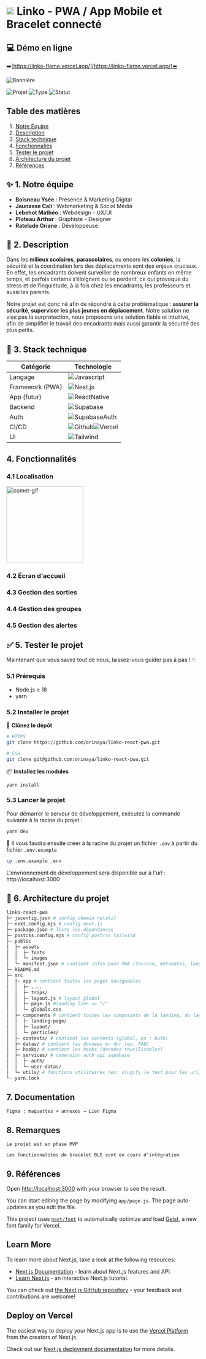# <img src="public/assets/images/favicon.svg" alt="comet-gif" width="20"/> Linko - PWA / App Mobile et Bracelet connecté

## 💻 Démo en ligne

➡️[https://linko-flame.vercel.app/](https://linko-flame.vercel.app/)⬅️

![Bannière](public/assets/images/carte-de-visite-banner.png)

![Projet](https://img.shields.io/badge/Projet-Fictif-0162EF?style=for-the-badge)
![Type](https://img.shields.io/badge/Type-PWA--Mobile-CC5C00?style=for-the-badge)
![Statut](https://img.shields.io/badge/Statut-En%20cours-FFBF33?style=for-the-badge)

## Table des matières

1. [Notre Équipe](#-1-notre-équipe)
2. [Description](#-2-description)
3. [Stack technique](#-3-stack-technique)
4. [Fonctionnaliés](#4-fonctionnalités)
5. [Tester le projet](#-5-tester-le-projet)
6. [Architecture du projet](#-6-architecture-du-projet)
7. [Références](#7-références)

## ✨ 1. Notre équipe

- **Boisneau Ysée** : Présence & Marketing Digital
- **Jaunasse Cali** : Webmarketing & Social Média
- **Lebehot Mathéo** : Webdesign - UX/UI
- **Ploteau Arthur** : Graphiste - Designer
- **Ratelade Oriane** : Développeuse

## 📜 2. Description

Dans les **milieux scolaires**, **parascolaires**, ou encore les **colonies**, la sécurité et la
coordination lors des déplacements sont des enjeux cruciaux. En effet, les encadrants
doivent surveiller de nombreux enfants en même temps, et parfois certains
s’éloignent ou se perdent, ce qui provoque du stress et de l’inquiétude, à la fois chez
les encadrants, les professeurs et aussi les parents.

Notre projet est donc né afin de répondre à cette problématique : **assurer la sécurité**,
**superviser les plus jeunes en déplacement**. Notre solution ne vise pas la surprotection,
nous proposons une solution fiable et intuitive, afin de simplifier le travail des
encadrants mais aussi garantir la sécurité des plus petits.

## 🚀 3. Stack technique

| Catégorie       | Technologie                                                                                                                                                                                                  |
| --------------- | ------------------------------------------------------------------------------------------------------------------------------------------------------------------------------------------------------------ |
| Langage         | ![Javascript](https://img.shields.io/badge/Javascript-000000?style=for-the-badge&logo=javascript&logoColor=F7DF1E)                                                                                           |
| Framework (PWA) | ![Next.js](https://img.shields.io/badge/Next.js-000000?style=for-the-badge&logo=next.js&logoColor=ffffff)                                                                                                    |
| App (futur)     | ![ReactNative](https://img.shields.io/badge/React%20Native-000000?style=for-the-badge&logo=react&logoColor=61DAFB)                                                                                           |
| Backend         | ![Supabase](https://img.shields.io/badge/Supabase-000000?style=for-the-badge&logo=supabase&logoColor=3FCF8E)                                                                                                 |
| Auth            | ![SupabaseAuth](https://img.shields.io/badge/Supabase%20Auth-000000?style=for-the-badge&logo=supabase&logoColor=3FCF8E)                                                                                      |
| CI/CD           | ![Github](https://img.shields.io/badge/Github-000000?style=for-the-badge&logo=github&logoColor=ffffff)![Vercel](https://img.shields.io/badge/Vercel-000000?style=for-the-badge&logo=vercel&logoColor=ffffff) |
| UI              | ![Tailwind](https://img.shields.io/badge/Tailwind%20CSS-000000?style=for-the-badge&logo=tailwindcss&logoColor=06B6D4)                                                                                        |

## 4. Fonctionnalités

### 4.1 Localisation

<img src="public/assets/images/linko-localisation.jpg" alt="comet-gif" width="200"/>

### 4.2 Écran d'accueil

### 4.3 Gestion des sorties

### 4.4 Gestion des groupes

### 4.5 Gestion des alertes

## ✅ 5. Tester le projet

Maintenant que vous savez tout de nous, laissez-vous guider pas à pas ! ✨

### 5.1 Prérequis

- Node.js ≥ 18
- yarn

### 5.2 Installer le projet

📂 **Clônez le dépôt**

```bash
# HTTPS
git clone https://github.com/orinaya/linko-react-pwa.git

# SSH
git clone git@github.com:orinaya/linko-react-pwa.git
```

📦 **Installez les modules**

```
yarn install
```

### 5.3 Lancer le projet

Pour démarrer le serveur de développement, exécutez la commande suivante à la racine du projet :

```bash
yarn dev
```

🔐 Il vous faudra ensuite créer à la racine du projet un fichier `.env` à partir du fichier `.env.example`

```bash
cp .env.example .env
```

L'envrionnement de développement sera disponible sur à l'url : http://localhost:3000

## 📂 6. Architecture du projet

```bash
linko-react-pwa
├─ jsconfig.json # config chemin relatif
├─ next.config.mjs # config next.js
├─ package.json # liste les dépendances
├─ postcss.config.mjs # config postcss tailwind
├─ public
│  ├─ assets
│  │  ├─ fonts
│  │  └─ images
│  └─ manifest.json # contient infos pour PWA (favicon, metadatas, langue, couleurs etc)
├─ README.md
├─ src
│  ├─ app # contient toutes les pages naviguables
│  │  ├─ ....
│  │  ├─ trips/
│  │  ├─ layout.js # layout global
│  │  ├─ page.js #landing lien => "/"
│  │  └─ globals.css
│  ├─ components # contient toutes les composants de la landing, du layout global etc
│  │  ├─ landing-page/
│  │  ├─ layout/
│  │  └─ particles/
│  ├─ contexts/ # contient les contexts (global, ex : Auth)
│  ├─ datas/ # contient les données en dur (ex: FAQ)
│  ├─ hooks/ # contient les hooks (données réutilisables)
│  ├─ services/ # conenxion auth api supabase
│  │  ├─ auth/
│  │  └─ user-datas/
│  └─ utils/ # fonctions utilitaires (ex: slugify le text pour les url, formattage de dates)
└─ yarn.lock
```

## 7. Documentation

    Figma : maquettes + annexes → Lien Figma

## 8. Remarques

    Le projet est en phase MVP

    Les fonctionnalités de bracelet BLE sont en cours d’intégration

## 9. Références

Open [http://localhost:3000](http://localhost:3000) with your browser to see the result.

You can start editing the page by modifying `app/page.js`. The page auto-updates as you edit the file.

This project uses [`next/font`](https://nextjs.org/docs/app/building-your-application/optimizing/fonts) to automatically optimize and load [Geist](https://vercel.com/font), a new font family for Vercel.

## Learn More

To learn more about Next.js, take a look at the following resources:

- [Next.js Documentation](https://nextjs.org/docs) - learn about Next.js features and API.
- [Learn Next.js](https://nextjs.org/learn) - an interactive Next.js tutorial.

You can check out [the Next.js GitHub repository](https://github.com/vercel/next.js) - your feedback and contributions are welcome!

## Deploy on Vercel

The easiest way to deploy your Next.js app is to use the [Vercel Platform](https://vercel.com/new?utm_medium=default-template&filter=next.js&utm_source=create-next-app&utm_campaign=create-next-app-readme) from the creators of Next.js.

Check out our [Next.js deployment documentation](https://nextjs.org/docs/app/building-your-application/deploying) for more details.
